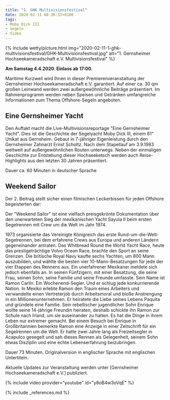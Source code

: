 ```yaml
---
title: "1. GHK Multivisionsfestival"
date: 2020-02-11 08:36:33+0100
tags:
- Moby Dick III
- Segeln
- Video
---
```


{% include wetty/picture.html img="2020-02-11-1-ghk-multivisionsfestival/GHK-Multivisionsfestival.jpg" alt="1. Gernsheimer Hochseekameradschaft e.V. Multivisionsfestival" %}

**Am Samstag 4.4.2020. Einlass ab 17:00.**

Maritime Kurzweil wird Ihnen in dieser Premierenveranstaltung der Gernsheimer Hochseekameradschaft e.V. garantiert. Auf einer ca. 30 qm großen Leinwand werden zwei außergewöhnliche Beiträge präsentiert. Im Rahmenprogramm werden neben Speisen und Getränken umfangreiche Informationen zum Thema Offshore-Segeln angeboten.

## Eine Gernsheimer Yacht ##

Den Auftakt macht die Live-Multivisionsreportage "Eine Gernsheimer Yacht". Dies ist die Geschichte der Segelyacht Moby Dick III, einem 61“ Unikat aus Gernsheim. Gebaut in 7-jähriger Eigenleistung durch den Gernsheimer Zahnarzt Ernst Scholtz. Nach dem Stapellauf am 3.9.1983 weltweit auf außergewöhnlichen Routen unterwegs. Neben der einmaligen Geschichte zur Entstehung dieser Hochseeketsch werden auch Reise-Highlights aus den letzten 30 Jahren präsentiert.

Dauer ca. 60 Minuten in deutscher Sprache

## Weekend Sailor ##

Der 2. Beitrag stellt sicher einen filmischen Leckerbissen für jeden Offshore begeisterten dar:

Der "Weekend Sailor" ist eine vielfach preisgekrönte Dokumentation über den unerwarteten Sieg der mexikanischen Yacht Sayula II beim ersten Segelrennen mit Crew um die Welt im Jahr 1974.

1973 organisierte das Vereinigte Königreich das erste Rund-um-die-Welt-Segelrennen, bei dem erfahrene Crews aus Europa und anderen Ländern gegeneinander antraten. Das Whitbread Round the World Yacht Race, heute das prestigeträchtige Volvo Ocean Race, brachte den Sport an seine Grenzen. Die britische Royal Navy kaufte sechs Yachten, um 800 Mann auszubilden, und wählte die besten vier 10-Mann-Besatzungen für jede der vier Etappen des Rennens aus. Ein unerfahrener Mexikaner meldete sich jedoch ebenfalls an. In seinen Fünfzigern, mit einer Besatzung, die seine Frau, seinen Sohn, seine Familie und seine Freunde umfasste. Sein Name ist Ramon Carlín. Ein Wochenend-Segler. Und er schlug jede konkurrierende Nation. In Mexiko erlebte Ramon den Traum eines Arbeiters und verwandelte einen Vertreterjob durch Arbeitsmoral und bloße Anstrengung in ein Millionenunternehmen. Er heiratete die Liebe seines Lebens Paquita und gründete eine Familie. Sein rebellischer jugendlicher Sohn Enrique wollte seine 14-jährige Freundin heiraten, deshalb schickte ihn Ramon zur Schule nach Irland, um sie auseinander zu halten. Es hat die Dinge in ihrem Leben nur extremer gemacht. Bei einem Besuch bei Enrique in Großbritannien bemerkte Ramon eine Anzeige in einer Zeitschrift für ein Segelrennen um die Welt. Er hatte zwei Jahre lang als Freizeitsegler in Acapulco gesegelt und sah dieses Rennen als Gelegenheit, seinem Sohn etwas Disziplin und eine echte Lebenserfahrung beizubringen.

Dauer 73 Minuten. Originalversion in englischer Sprache mit englischen Untertiteln.

Aktuelle Updates zur Veranstaltung werden unter [Gernsheimer Hochseekameradschaft e.V.] publiziert.

{% include video provider="youtube" id="y8oB4w3oVqE" %}

{% include _references.md %}